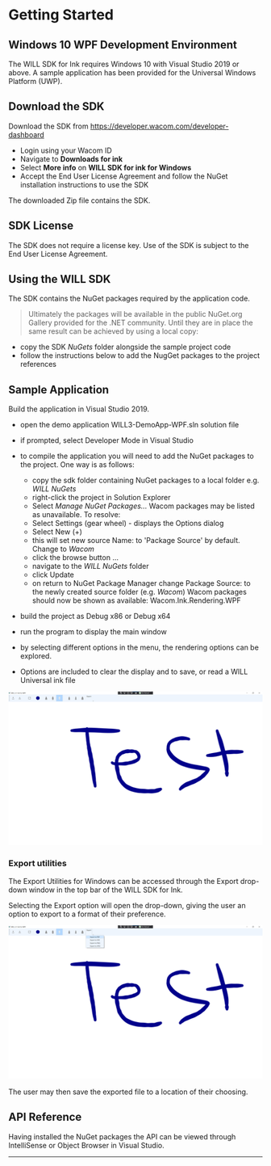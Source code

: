 # Getting Started 

## Windows 10 WPF Development Environment

The WILL SDK for Ink requires Windows 10 with Visual Studio 2019 or above.
A sample application has been provided for the Universal Windows Platform (UWP).

## Download the SDK

Download the SDK from https://developer.wacom.com/developer-dashboard

* Login using your Wacom ID
* Navigate to **Downloads for ink**
* Select **More info** on **WILL SDK for ink for Windows**
* Accept the End User License Agreement and follow the NuGet installation instructions to use the SDK

The downloaded Zip file contains the SDK.


## SDK License

The SDK does not require a license key. Use of the SDK is subject to the End User License Agreement. 

## Using the WILL SDK

The SDK contains the NuGet packages required by the application code.
> Ultimately the packages will be available in the public NuGet.org Gallery provided for the .NET community.
> Until they are in place the same result can be achieved by using a local copy:

-	copy the SDK *NuGets* folder alongside the sample project code
-	follow the instructions below to add the NugGet packages to the project references
    

## Sample Application

Build the application in Visual Studio 2019.

- open the demo application WILL3-DemoApp-WPF.sln solution file
- if prompted, select Developer Mode in Visual Studio
- to compile the application you will need to add the NuGet packages to the project. One way is as follows:
    - copy the sdk folder containing NuGet packages to a local folder
      e.g. *WILL NuGets* 
    - right-click the project in Solution Explorer
    - Select *Manage NuGet Packages...* 
      Wacom packages may be listed as unavailable. To resolve:
    - Select Settings (gear wheel) - displays the Options dialog
    - Select New (+)
    - this will set new source Name: to 'Package Source' by default.
      Change to *Wacom*
    - click the browse button ...
    - navigate to the *WILL NuGets* folder
    - click Update
    - on return to NuGet Package Manager change Package Source: to the newly created source folder (e.g. *Wacom*)
      Wacom packages should now be shown as available:
        Wacom.Ink.Rendering.WPF

- build the project as Debug x86 or Debug x64
- run the program to display the main window
- by selecting different options in the menu, the rendering options can be explored.
- Options are included to clear the display and to save, or read a WILL Universal ink file


![Demo app screenshot](media/will3-demo-wpf.png)

### Export utilities

The Export Utilities for Windows can be accessed through the Export drop-down window in the top bar of the WILL SDK for Ink.

Selecting the Export option will open the drop-down, giving the user an option to export to a format of their preference.

![Demo app export](media/will3-demo-wpf-export.png)

The user may then save the exported file to a location of their choosing.

## API Reference

Having installed the NuGet packages the API can be viewed through IntelliSense or Object Browser in Visual Studio.

----